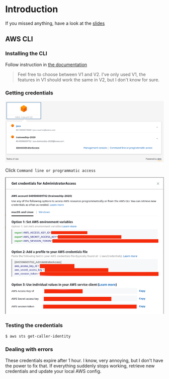 # Introduction
If you missed anything, have a look at the [slides](https://slides.robkenis.com)

## AWS CLI
### Installing the CLI
Follow instruction in [the documentation](https://docs.aws.amazon.com/cli/latest/userguide/cli-chap-install.html)
> Feel free to choose between V1 and V2. I've only used V1, the features in V1 should work the same in V2, but I don't know for sure. 

### Getting credentials
![AWS Console Login](../../assets/aws_console_login.png)

Click `Command line or programmatic access`

![Get AWS Credentials](../../assets/aws_get_credentials.png)

### Testing the credentials
```bash
$ aws sts get-caller-identity
```

### Dealing with errors
These credentials expire after 1 hour. I know, very annoying, but I don't have the power to fix that.
If everything suddenly stops working, retrieve new credentials and update your local AWS config.
